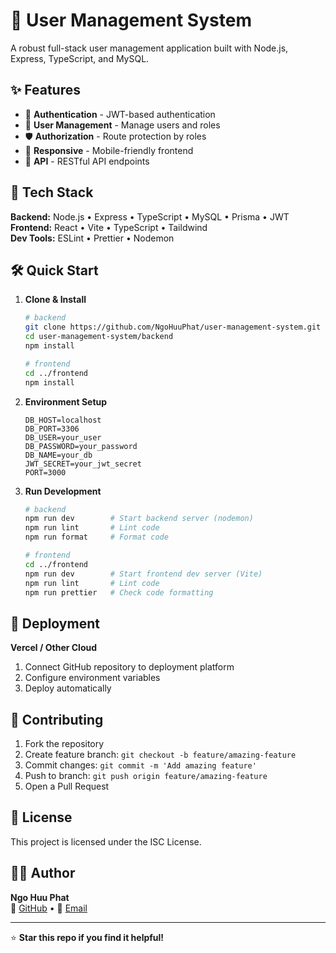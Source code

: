 # 👥 User Management System

A robust full-stack user management application built with Node.js, Express, TypeScript, and MySQL.

## ✨ Features

- 🔐 **Authentication** - JWT-based authentication
- 👥 **User Management** - Manage users and roles
- 🛡️ **Authorization** - Route protection by roles
- 📱 **Responsive** - Mobile-friendly frontend
- 🧩 **API** - RESTful API endpoints

## 🚀 Tech Stack

**Backend:** Node.js • Express • TypeScript • MySQL • Prisma • JWT  
**Frontend:** React • Vite • TypeScript • Taildwind  
**Dev Tools:** ESLint • Prettier • Nodemon

## 🛠️ Quick Start

1. **Clone & Install**
   ```bash
   # backend
   git clone https://github.com/NgoHuuPhat/user-management-system.git
   cd user-management-system/backend
   npm install

   # frontend
   cd ../frontend
   npm install
   ```

2. **Environment Setup**
   ```env
   DB_HOST=localhost
   DB_PORT=3306
   DB_USER=your_user
   DB_PASSWORD=your_password
   DB_NAME=your_db
   JWT_SECRET=your_jwt_secret
   PORT=3000

   ```

3. **Run Development**
   ```bash
   # backend
   npm run dev        # Start backend server (nodemon)
   npm run lint       # Lint code
   npm run format     # Format code

   # frontend
   cd ../frontend
   npm run dev        # Start frontend dev server (Vite)
   npm run lint       # Lint code
   npm run prettier   # Check code formatting
   ```

## 🚀 Deployment

**Vercel / Other Cloud**
1. Connect GitHub repository to deployment platform
2. Configure environment variables
3. Deploy automatically

## 🤝 Contributing

1. Fork the repository
2. Create feature branch: `git checkout -b feature/amazing-feature`
3. Commit changes: `git commit -m 'Add amazing feature'`
4. Push to branch: `git push origin feature/amazing-feature`
5. Open a Pull Request

## 📄 License

This project is licensed under the ISC License.

## 👨‍💻 Author

**Ngo Huu Phat**  
🐙 [GitHub](https://github.com/NgoHuuPhat) • 📧 [Email](mailto:ngoohuuphat@gmail.com)

---

⭐ **Star this repo if you find it helpful!**
